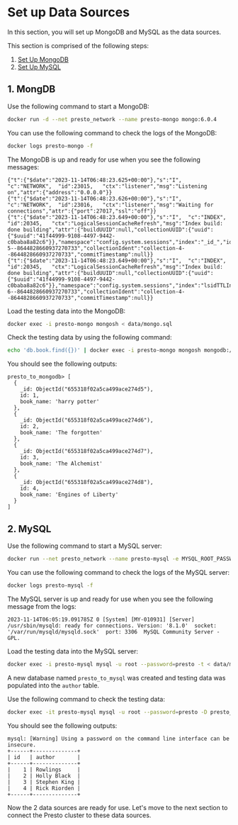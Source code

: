 # Set up Data Sources

In this section, you will set up MongoDB and MySQL as the data sources.

This section is comprised of the following steps:

1. [Set Up MongoDB](#1-mongdb)
1. [Set Up MySQL](#2-mysql)

## 1. MongDB

Use the following command to start a MongoDB:
```sh
docker run -d --net presto_network --name presto-mongo mongo:6.0.4
```

You can use the following command to check the logs of the MongoDB:
```sh
docker logs presto-mongo -f
```

The MongoDB is up and ready for use when you see the following messages:
```
{"t":{"$date":"2023-11-14T06:48:23.625+00:00"},"s":"I",  "c":"NETWORK",  "id":23015,   "ctx":"listener","msg":"Listening on","attr":{"address":"0.0.0.0"}}
{"t":{"$date":"2023-11-14T06:48:23.626+00:00"},"s":"I",  "c":"NETWORK",  "id":23016,   "ctx":"listener","msg":"Waiting for connections","attr":{"port":27017,"ssl":"off"}}
{"t":{"$date":"2023-11-14T06:48:23.649+00:00"},"s":"I",  "c":"INDEX",    "id":20345,   "ctx":"LogicalSessionCacheRefresh","msg":"Index build: done building","attr":{"buildUUID":null,"collectionUUID":{"uuid":{"$uuid":"41f44999-9108-4497-9442-c0baba8a82c6"}},"namespace":"config.system.sessions","index":"_id_","ident":"index-5--8644828660937270733","collectionIdent":"collection-4--8644828660937270733","commitTimestamp":null}}
{"t":{"$date":"2023-11-14T06:48:23.649+00:00"},"s":"I",  "c":"INDEX",    "id":20345,   "ctx":"LogicalSessionCacheRefresh","msg":"Index build: done building","attr":{"buildUUID":null,"collectionUUID":{"uuid":{"$uuid":"41f44999-9108-4497-9442-c0baba8a82c6"}},"namespace":"config.system.sessions","index":"lsidTTLIndex","ident":"index-6--8644828660937270733","collectionIdent":"collection-4--8644828660937270733","commitTimestamp":null}}
```

Load the testing data into the MongoDB:
```sh
docker exec -i presto-mongo mongosh < data/mongo.sql
```

Check the testing data by using the following command:
```sh
echo 'db.book.find({})' | docker exec -i presto-mongo mongosh mongodb://127.0.0.1:27017/presto_to_mongodb
```

You should see the following outputs:
```
presto_to_mongodb> [
  {
    _id: ObjectId("655318f02a5ca499ace274d5"),
    id: 1,
    book_name: 'harry potter'
  },
  {
    _id: ObjectId("655318f02a5ca499ace274d6"),
    id: 2,
    book_name: 'The forgotten'
  },
  {
    _id: ObjectId("655318f02a5ca499ace274d7"),
    id: 3,
    book_name: 'The Alchemist'
  },
  {
    _id: ObjectId("655318f02a5ca499ace274d8"),
    id: 4,
    book_name: 'Engines of Liberty'
  }
]
```

## 2. MySQL

Use the following command to start a MySQL server:
```sh
docker run --net presto_network --name presto-mysql -e MYSQL_ROOT_PASSWORD=presto -d mysql
```

You can use the following command to check the logs of the MySQL server:
```sh
docker logs presto-mysql -f
```

The MySQL server is up and ready for use when you see the following message from the logs:
```
2023-11-14T06:05:19.091785Z 0 [System] [MY-010931] [Server] /usr/sbin/mysqld: ready for connections. Version: '8.1.0'  socket: '/var/run/mysqld/mysqld.sock'  port: 3306  MySQL Community Server - GPL.
```

Load the testing data into the MySQL server:
```sh
docker exec -i presto-mysql mysql -u root --password=presto -t < data/mysql.sql
```

A new database named `presto_to_mysql` was created and testing data was populated into the `author` table.

Use the following command to check the testing data:
```sh
docker exec -it presto-mysql mysql -u root --password=presto -D presto_to_mysql  -e 'select * from author'
```

You should see the following outputs:
```
mysql: [Warning] Using a password on the command line interface can be insecure.
+------+--------------+
| id   | author       |
+------+--------------+
|    1 | Rowlings     |
|    2 | Holly Black  |
|    3 | Stephen King |
|    4 | Rick Riorden |
+------+--------------+
```

Now the 2 data sources are ready for use. Let's move to the next section to connect the Presto cluster to
these data sources.